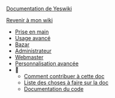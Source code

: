 [Documentation de Yeswiki](/docs/users/fr/README.md ':id=title')

[Revenir à mon wiki](/ ':id=back :ignore')

* [Prise en main](/docs/users/fr/prise-en-main.md)
* [Usage avancé](/docs/users/fr/usage-avance.md)
* [Bazar](/docs/users/fr/bazar.md)
* [Administrateur](/docs/users/fr/admin.md)
* [Webmaster](/docs/users/fr/webmaster.md)
* [Personnalisation avancée](/docs/users/fr/dev.md)
* 🔧
  * [Comment contribuer à cette doc](/docs/users/README.md)
  * [Liste des choses à faire sur la doc](/docs/users/TODO.md)
  * [Documentation du code](/docs/code/README.md)

<!-- * Langue
  * [Francais](/docs/fr/)
  * [Anglais](/docs/en/) -->
